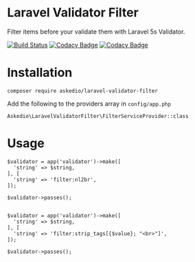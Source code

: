 # Laravel Validator Filter
Filter items before your validate them with Laravel 5s Validator.

[![Build Status](https://travis-ci.org/Askedio/laravel-validator-filter.svg?branch=master)](https://travis-ci.org/Askedio/laravel-validator-filter)
[![Codacy Badge](https://api.codacy.com/project/badge/Grade/f91e7399c0ff40c988ba1587f3594d8a)](https://www.codacy.com/app/gcphost/laravel-validator-filter?utm_source=github.com&amp;utm_medium=referral&amp;utm_content=Askedio/laravel-validator-filter&amp;utm_campaign=Badge_Grade)
[![Codacy Badge](https://api.codacy.com/project/badge/Coverage/f91e7399c0ff40c988ba1587f3594d8a)](https://www.codacy.com/app/gcphost/laravel-validator-filter?utm_source=github.com&amp;utm_medium=referral&amp;utm_content=Askedio/laravel-validator-filter&amp;utm_campaign=Badge_Coverage)

# Installation
~~~
composer require askedio/laravel-validator-filter
~~~

Add the following to the providers array in `config/app.php`
~~~
Askedio\LaravelValidatorFilter\FilterServiceProvider::class
~~~

# Usage
~~~
$validator = app('validator')->make([
  'string' => $string,
], [
  'string' => 'filter:nl2br',
]);

$validator->passes();


$validator = app('validator')->make([
  'string' => $string,
], [
  'string' => 'filter:strip_tags[{$value}; "<br>"]',
]);

$validator->passes();
~~~